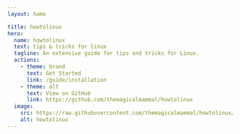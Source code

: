 ```yaml
---
layout: home

title: howtolinux
hero:
  name: howtolinux
  text: tips & tricks for linux
  tagline: An extensive guide for tips and tricks for Linux.
  actions:
    - theme: brand
      text: Get Started
      link: /guide/installation
    - theme: alt
      text: View on GitHub
      link: https://github.com/themagicalmammal/howtolinux
  image:
    src: https://raw.githubusercontent.com/themagicalmammal/howtolinux/main/logo.svg
    alt: howtolinux
---
```


<script setup>
import Carousel from './carousel.vue'
</script>

<Carousel />
